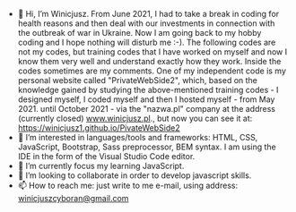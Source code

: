 - 👋 Hi, I’m Winicjusz. From June 2021, I had to take a break in coding for health reasons and then deal with our investments in connection with the outbreak of war in Ukraine. Now I am going back to my hobby coding and I hope nothing will disturb me :-). The following codes are not my codes, but training codes that I have worked on myself and now I know them very well and understand exactly how they work. Inside the codes sometimes are my comments. One of my independent code is my personal website called "PrivateWebSide2", which, based on the knowledge gained by studying the above-mentioned training codes - I designed myself,  I coded myself and then I hosted myself - from May 2021. until October 2021 - via the "nazwa.pl" company at the address (currently closed) www.winicjusz.pl., but now you can see it at:  https://winicjusz1.github.io/PivateWebSide2 
- 👀 I’m interested in languages/tools and frameworks: HTML, CSS, JavaScript, Bootstrap, Sass preprocessor, BEM syntax. I am using the IDE in the form of the Visual Studio Code editor.
- 🌱 I’m currently focus my learning JavaScript.
- 💞️ I’m looking to collaborate in order to develop javascript skills.
- 📫 How to reach me: just write to me e-mail, using address: winicjuszcyboran@gmail.com
<!---
Winicjusz1/Winicjusz1 is a ✨ special ✨ repository because its `README.md` (this file) appears on your GitHub profile.
You can click the Preview link to take a look at your changes.
--->
